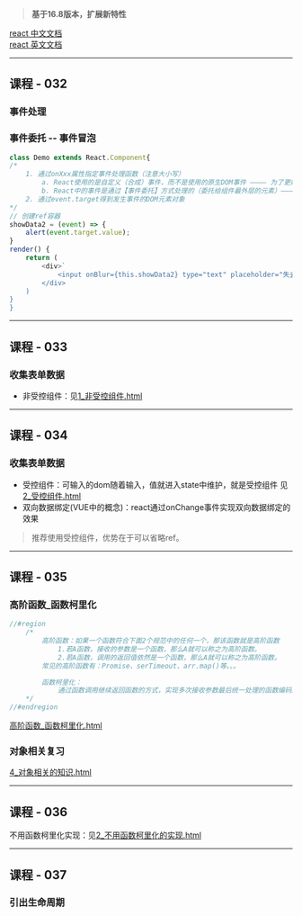 > **基于16.8版本，扩展新特性**

[react 中文文档](https://react.docschina.org/)   
[react 英文文档](https://reactjs.org/)

----

## **课程 - 032**
### 事件处理
### 事件委托 -- 事件冒泡
```js
class Demo extends React.Component{
/*
    1. 通过onXxx属性指定事件处理函数（注意大小写）
        a. React使用的是自定义（合成）事件，而不是使用的原生DOM事件 ———— 为了更好的兼容性
        b. React中的事件是通过【事件委托】方式处理的（委托给组件最外层的元素）———— 为了更高效
    2. 通过event.target得到发生事件的DOM元素对象
*/
// 创建ref容器
showData2 = (event) => {
    alert(event.target.value);
}
render() {
    return (
        <div>`                                                   
            <input onBlur={this.showData2} type="text" placeholder="失去焦点提示数据" />
        </div>
    )
}
}
```

----

## **课程 - 033**
### 收集表单数据
+ 非受控组件：见[1_非受控组件.html](../react_basic/10_react中收集表单数据/1_非受控组件.html)

----

## **课程 - 034**
### 收集表单数据
+ 受控组件：可输入的dom随着输入，值就进入state中维护，就是受控组件
见[2_受控组件.html](../react_basic/10_react中收集表单数据/2_受控组件.html)
+ 双向数据绑定(VUE中的概念)：react通过onChange事件实现双向数据绑定的效果
> 推荐使用受控组件，优势在于可以省略ref。

----

## **课程 - 035**
### 高阶函数_函数柯里化
```js
//#region
    /*
        高阶函数：如果一个函数符合下面2个规范中的任何一个，那该函数就是高阶函数
            1.若A函数，接收的参数是一个函数，那么A就可以称之为高阶函数。
            2.若A函数，调用的返回值依然是一个函数，那么A就可以称之为高阶函数。
        常见的高阶函数有：Promise、serTimeout、arr.map()等。。。

        函数柯里化：
            通过函数调用继续返回函数的方式，实现多次接收参数最后统一处理的函数编码形式。
    */
//#endregion
```
[高阶函数_函数柯里化.html](../react_basic/11_高阶函数_函数柯里化/高阶函数_函数柯里化.html)
### 对象相关复习
[4_对象相关的知识.html](../react_basic/复习/4_对象相关的知识.html)

----

## **课程 - 036**
不用函数柯里化实现：见[2_不用函数柯里化的实现.html](../react_basic/11_高阶函数_函数柯里化/2_不用函数柯里化的实现.html)

----

## **课程 - 037**
### 引出生命周期